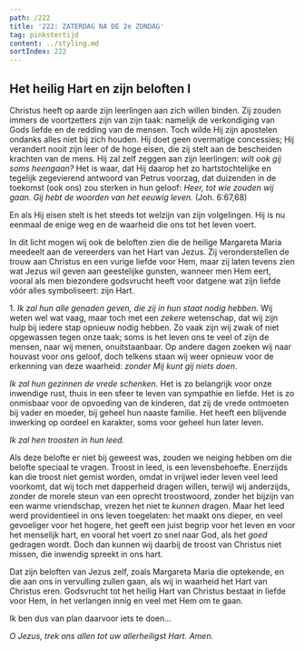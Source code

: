 ```yaml
---
path: /222
title: '222: ZATERDAG NA DE 2e ZONDAG'
tag: pinkstertijd
content: ../styling.md
sortIndex: 222
---
```


## Het heilig Hart en zijn beloften I

Christus heeft op aarde zijn leerlingen aan zich willen binden. Zij zouden immers de voortzetters zijn van zijn taak: namelijk de verkondiging van Gods liefde en de redding van de mensen. Toch wilde Hij zijn apostelen ondanks alles niet bij zich houden. Hij doet geen overmatige concessies; Hij verandert nooit zijn leer of de hoge eisen, die zij stelt aan de bescheiden krachten van de mens. Hij zal zelf zeggen aan zijn leerlingen: _wilt ook gij soms heengaan?_ Het is waar, dat Hij daarop het zo hartstochtelijke en tegelijk zegevierend antwoord van Petrus voorzag, dat duizenden in de toekomst (ook ons) zou sterken in hun geloof: _Heer, tot wie zouden wij gaan. Gij hebt de woorden van het eeuwig leven._ (Joh. 6:67,68)

En als Hij eisen stelt is het steeds tot welzijn van zijn volgelingen. Hij is nu eenmaal de enige weg en de waarheid die ons tot het leven voert.

In dit licht mogen wij ook de beloften zien die de heilige Margareta Maria meedeelt aan de vereerders van het Hart van Jezus. Zij veronderstellen de trouw aan Christus en een vurige liefde voor Hem, maar zij laten tevens zien wat Jezus wil geven aan geestelijke gunsten, wanneer men Hem eert, vooral als men biezondere godsvrucht heeft voor datgene wat zijn liefde vóór alles symboliseert: zijn Hart.

1\. _Ik zal hun alle genaden geven, die zij in hun staat nodig hebben._ Wij weten wel wat vaag, maar toch met een _zekere_ wetenschap, dat wij zijn hulp bij iedere stap opnieuw nodig hebben. Zo vaak zijn wij zwak of niet opgewassen tegen onze taak; soms is het leven ons te veel of zijn de mensen, naar wij menen, onuitstaanbaar. Op andere dagen zoeken wij naar houvast voor ons geloof, doch telkens staan wij weer opnieuw voor de erkenning van deze waarheid: _zonder Mij kunt gij niets doen_.

_Ik zal hun gezinnen de vrede schenken._ Het is zo belangrijk voor onze inwendige rust, thuis in een sfeer te leven van sympathie en liefde. Het is zo onmisbaar voor de opvoeding van de kinderen, dat zij de vrede ontmoeten bij vader en moeder, bij geheel hun naaste familie. Het heeft een blijvende inwerking op oordeel en karakter, soms voor geheel hun later leven.

_Ik zal hen troosten in hun leed._

Als deze belofte er niet bij geweest was, zouden we neiging hebben om die belofte speciaal te vragen. Troost in leed, is een levensbehoefte. Enerzijds kan die troost niet gemist worden, omdat in vrijwel ieder leven veel leed voorkomt, dat wij toch met dapperheid dragen willen, terwijl wij anderzijds, zonder de morele steun van een oprecht troostwoord, zonder het bijzijn van een warme vriendschap, vrezen het niet te _kunnen_ dragen. Maar het leed werd providentieel in ons leven toegelaten: het maakt ons dieper, en veel gevoeliger voor het hogere, het geeft een juist begrip voor het leven en voor het menselijk hart, en vooral het voert zo snel naar God, als het _goed_ gedragen wordt. Doch dan kunnen wij daarbij de troost van Christus niet missen, die inwendig spreekt in ons hart.

Dat zijn beloften van Jezus zelf, zoals Margareta Maria die optekende, en die aan ons in vervulling zullen gaan, als wij in waarheid het Hart van Christus eren. Godsvrucht tot het heilig Hart van Christus bestaat in liefde voor Hem, in het verlangen innig en veel met Hem om te gaan.

Ik ben dus van plan daarvoor iets te doen...

_O Jezus, trek ons allen tot uw allerheiligst Hart. Amen._
